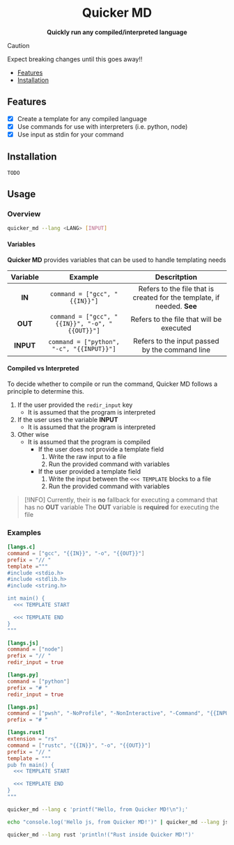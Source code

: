 <h1 align='center'>
Quicker MD
</h1>

<p align='center'>
    <b>Quickly run any compiled/interpreted language</b>
</p>

> [!CAUTION]
> Expect breaking changes until this goes away!!

- [Features](#features)
- [Installation](#installation)

## Features
- [x] Create a template for any compiled language
- [x] Use commands for use with interpreters (i.e. python, node)
- [x] Use input as stdin for your command 

## Installation
```
TODO
```

## Usage

### Overview
```sh
quicker_md --lang <LANG> [INPUT]
```

#### Variables
**Quicker MD** provides variables that can be used to handle templating needs

| Variable | Example | Descritption |
|:--:|:--:|:--:|
| **IN**| `command = ["gcc", "{{IN}}"]` | Refers to the file that is created for the template, if needed. **See**|
| **OUT**| `command = ["gcc", "{{IN}}", "-o", "{{OUT}}"]` | Refers to the file that will be executed |
| **INPUT**| `command = ["python", "-c", "{{INPUT}}"]` | Refers to the input passed by the command line |

#### Compiled vs Interpreted

To decide whether to compile or run the command, Quicker MD follows a principle to determine this.

1. If the user provided the `redir_input` key
    - It is assumed that the program is interpreted
2. If the user uses the variable **INPUT**
    - It is assumed that the program is interpreted
3. Other wise
    - It is assumed that the program is compiled
        - If the user does not provide a template field
            1. Write the raw input to a file
            2. Run the provided command with variables
        - If the user provided a template field
            1. Write the input between the `<<< TEMPLATE` blocks to a file
            2. Run the provided command with variables

> [!INFO]
> Currently, their is **no** fallback for executing a command that has no **OUT** variable
> The **OUT** variable is **required** for executing the file

### Examples
```toml
[langs.c]
command = ["gcc", "{{IN}}", "-o", "{{OUT}}"]
prefix = "// "
template ="""
#include <stdio.h>
#include <stdlib.h>
#include <string.h>

int main() {
  <<< TEMPLATE START

  <<< TEMPLATE END
}
"""

[langs.js]
command = ["node"]
prefix = "// "
redir_input = true

[langs.py]
command = ["python"]
prefix = "# "
redir_input = true

[langs.ps]
command = ["pwsh", "-NoProfile", "-NonInteractive", "-Command", "{{INPUT}}"]
prefix = "# "

[langs.rust]
extension = "rs"
command = ["rustc", "{{IN}}", "-o", "{{OUT}}"]
prefix = "// "
template = """
pub fn main() {
  <<< TEMPLATE START

  <<< TEMPLATE END
}
"""
```

```sh
quicker_md --lang c 'printf("Hello, from Quicker MD!\n");'

echo "console.log('Hello js, from Quicker MD!')" | quicker_md --lang js

quicker_md --lang rust 'println!("Rust inside Quicker MD!")'
```
